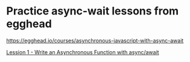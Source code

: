 # Practice async-wait lessons from egghead

https://egghead.io/courses/asynchronous-javascript-with-async-await

[Lession 1 - Write an Asynchronous Function with async/await]()
